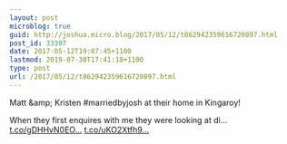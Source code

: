 ```yaml
---
layout: post
microblog: true
guid: http://joshua.micro.blog/2017/05/12/t862942359616720897.html
post_id: 33397
date: 2017-05-12T19:07:45+1100
lastmod: 2019-07-30T17:41:18+1100
type: post
url: /2017/05/12/t862942359616720897.html
---
```

Matt &amp;amp; Kristen #marriedbyjosh at their home in Kingaroy!

When they first enquires with me they were looking at di… [t.co/gDHHvN0EO...](https://t.co/gDHHvN0EO4) [t.co/uKO2Xtfh9...](https://t.co/uKO2Xtfh9Q)
